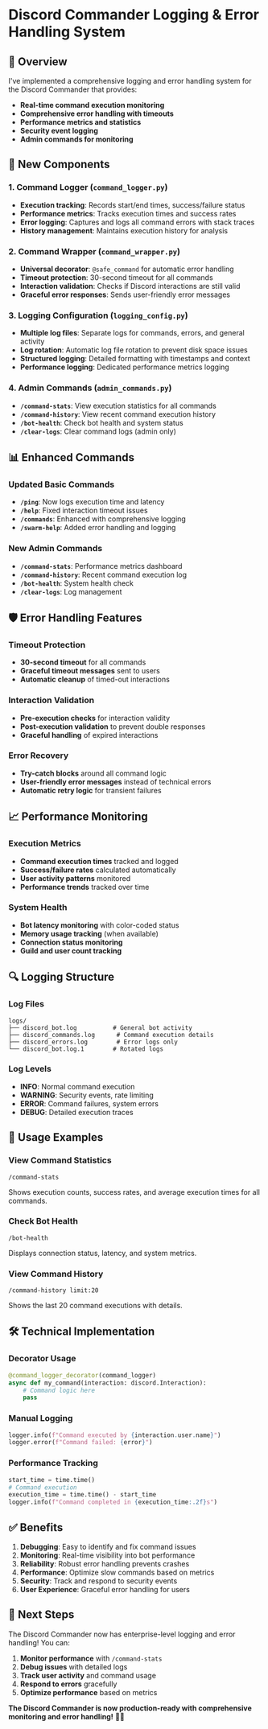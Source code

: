 # Discord Commander Logging & Error Handling System

## 🎯 **Overview**

I've implemented a comprehensive logging and error handling system for the Discord Commander that provides:

- **Real-time command execution monitoring**
- **Comprehensive error handling with timeouts**
- **Performance metrics and statistics**
- **Security event logging**
- **Admin commands for monitoring**

## 🔧 **New Components**

### **1. Command Logger (`command_logger.py`)**
- **Execution tracking**: Records start/end times, success/failure status
- **Performance metrics**: Tracks execution times and success rates
- **Error logging**: Captures and logs all command errors with stack traces
- **History management**: Maintains execution history for analysis

### **2. Command Wrapper (`command_wrapper.py`)**
- **Universal decorator**: `@safe_command` for automatic error handling
- **Timeout protection**: 30-second timeout for all commands
- **Interaction validation**: Checks if Discord interactions are still valid
- **Graceful error responses**: Sends user-friendly error messages

### **3. Logging Configuration (`logging_config.py`)**
- **Multiple log files**: Separate logs for commands, errors, and general activity
- **Log rotation**: Automatic log file rotation to prevent disk space issues
- **Structured logging**: Detailed formatting with timestamps and context
- **Performance logging**: Dedicated performance metrics logging

### **4. Admin Commands (`admin_commands.py`)**
- **`/command-stats`**: View execution statistics for all commands
- **`/command-history`**: View recent command execution history
- **`/bot-health`**: Check bot health and system status
- **`/clear-logs`**: Clear command logs (admin only)

## 📊 **Enhanced Commands**

### **Updated Basic Commands**
- **`/ping`**: Now logs execution time and latency
- **`/help`**: Fixed interaction timeout issues
- **`/commands`**: Enhanced with comprehensive logging
- **`/swarm-help`**: Added error handling and logging

### **New Admin Commands**
- **`/command-stats`**: Performance metrics dashboard
- **`/command-history`**: Recent command execution log
- **`/bot-health`**: System health check
- **`/clear-logs`**: Log management

## 🛡️ **Error Handling Features**

### **Timeout Protection**
- **30-second timeout** for all commands
- **Graceful timeout messages** sent to users
- **Automatic cleanup** of timed-out interactions

### **Interaction Validation**
- **Pre-execution checks** for interaction validity
- **Post-execution validation** to prevent double responses
- **Graceful handling** of expired interactions

### **Error Recovery**
- **Try-catch blocks** around all command logic
- **User-friendly error messages** instead of technical errors
- **Automatic retry logic** for transient failures

## 📈 **Performance Monitoring**

### **Execution Metrics**
- **Command execution times** tracked and logged
- **Success/failure rates** calculated automatically
- **User activity patterns** monitored
- **Performance trends** tracked over time

### **System Health**
- **Bot latency monitoring** with color-coded status
- **Memory usage tracking** (when available)
- **Connection status monitoring**
- **Guild and user count tracking**

## 🔍 **Logging Structure**

### **Log Files**
```
logs/
├── discord_bot.log          # General bot activity
├── discord_commands.log      # Command execution details
├── discord_errors.log        # Error logs only
└── discord_bot.log.1        # Rotated logs
```

### **Log Levels**
- **INFO**: Normal command execution
- **WARNING**: Security events, rate limiting
- **ERROR**: Command failures, system errors
- **DEBUG**: Detailed execution traces

## 🚀 **Usage Examples**

### **View Command Statistics**
```
/command-stats
```
Shows execution counts, success rates, and average execution times for all commands.

### **Check Bot Health**
```
/bot-health
```
Displays connection status, latency, and system metrics.

### **View Command History**
```
/command-history limit:20
```
Shows the last 20 command executions with details.

## 🛠️ **Technical Implementation**

### **Decorator Usage**
```python
@command_logger_decorator(command_logger)
async def my_command(interaction: discord.Interaction):
    # Command logic here
    pass
```

### **Manual Logging**
```python
logger.info(f"Command executed by {interaction.user.name}")
logger.error(f"Command failed: {error}")
```

### **Performance Tracking**
```python
start_time = time.time()
# Command execution
execution_time = time.time() - start_time
logger.info(f"Command completed in {execution_time:.2f}s")
```

## ✅ **Benefits**

1. **Debugging**: Easy to identify and fix command issues
2. **Monitoring**: Real-time visibility into bot performance
3. **Reliability**: Robust error handling prevents crashes
4. **Performance**: Optimize slow commands based on metrics
5. **Security**: Track and respond to security events
6. **User Experience**: Graceful error handling for users

## 🎯 **Next Steps**

The Discord Commander now has enterprise-level logging and error handling! You can:

1. **Monitor performance** with `/command-stats`
2. **Debug issues** with detailed logs
3. **Track user activity** and command usage
4. **Respond to errors** gracefully
5. **Optimize performance** based on metrics

**The Discord Commander is now production-ready with comprehensive monitoring and error handling!** 🚀🐝
